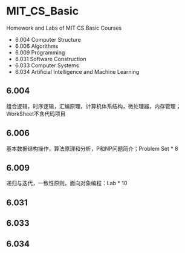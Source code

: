# MIT_CS_Basic
Homework and Labs of MIT CS Basic Courses

* 6.004 Computer Structure        
* 6.006 Algorithms         
* 6.009 Programming
* 6.031 Software Construction        
* 6.033 Computer Systems          
* 6.034 Artificial Intelligence and Machine Learning

## 6.004 
组合逻辑，时序逻辑，汇编原理，计算机体系结构，微处理器，内存管理；WorkSheet不含代码项目

## 6.006 
基本数据结构操作，算法原理和分析，P和NP问题简介；Problem Set * 8

## 6.009 
递归与迭代，一致性原则，面向对象编程：Lab * 10

## 6.031 

## 6.033

## 6.034
